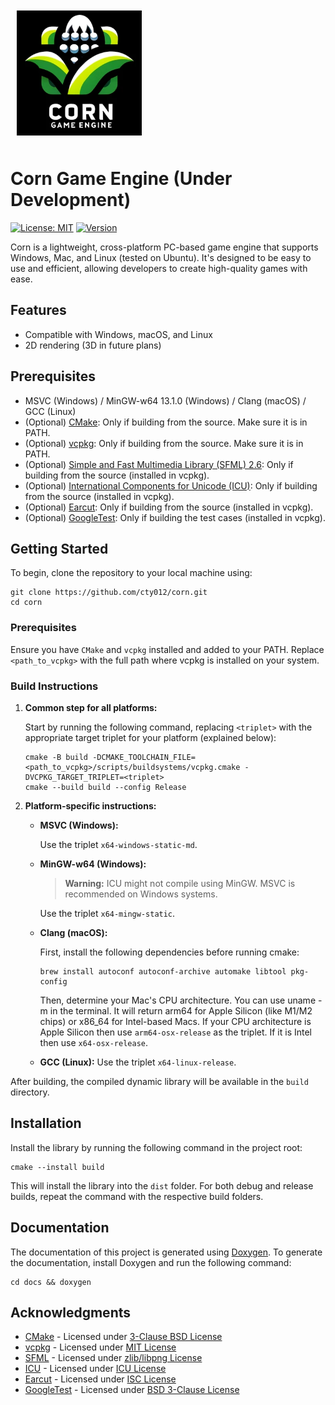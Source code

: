 <img src="../logo.png" width="200" style="margin: 10px;">

# Corn Game Engine (Under Development)
[![License: MIT](https://img.shields.io/badge/license-MIT-yellow.svg)](https://github.com/cty012/corn/blob/main/LICENSE)
[![Version](https://img.shields.io/badge/version-1.0.0-red.svg)](https://github.com/cty012/corn)

Corn is a lightweight, cross-platform PC-based game engine that supports Windows, Mac, and Linux (tested on Ubuntu).
It's designed to be easy to use and efficient, allowing developers to create high-quality games with ease.

## Features
- Compatible with Windows, macOS, and Linux
- 2D rendering (3D in future plans)

## Prerequisites
- MSVC (Windows) / MinGW-w64 13.1.0 (Windows) / Clang (macOS) / GCC (Linux)
- (Optional) [CMake](https://cmake.org/): Only if building from the source. Make sure it is in PATH.
- (Optional) [vcpkg](https://vcpkg.io/): Only if building from the source. Make sure it is in PATH.
- (Optional) [Simple and Fast Multimedia Library (SFML) 2.6](https://www.sfml-dev.org/): Only if building from the source (installed in vcpkg).
- (Optional) [International Components for Unicode (ICU)](https://icu.unicode.org/): Only if building from the source (installed in vcpkg).
- (Optional) [Earcut](https://github.com/mapbox/earcut.hpp): Only if building from the source (installed in vcpkg).
- (Optional) [GoogleTest](https://github.com/google/googletest): Only if building the test cases (installed in vcpkg).

## Getting Started

To begin, clone the repository to your local machine using:
```shell
git clone https://github.com/cty012/corn.git
cd corn
```

### Prerequisites
Ensure you have `CMake` and `vcpkg` installed and added to your PATH.
Replace `<path_to_vcpkg>` with the full path where vcpkg is installed on your system.

### Build Instructions

1. **Common step for all platforms:**

   Start by running the following command, replacing `<triplet>` with the appropriate target triplet for your platform (explained below):

    ```shell
    cmake -B build -DCMAKE_TOOLCHAIN_FILE=<path_to_vcpkg>/scripts/buildsystems/vcpkg.cmake -DVCPKG_TARGET_TRIPLET=<triplet>
    cmake --build build --config Release
    ```

2. **Platform-specific instructions:**
   - **MSVC (Windows):**

     Use the triplet `x64-windows-static-md`.

   - **MinGW-w64 (Windows):**
     > **Warning:** ICU might not compile using MinGW. MSVC is recommended on Windows systems.

     Use the triplet `x64-mingw-static`.
   - **Clang (macOS):**

     First, install the following dependencies before running cmake:
     ```shell
     brew install autoconf autoconf-archive automake libtool pkg-config
     ```

     Then, determine your Mac's CPU architecture. You can use uname -m in the terminal. It will return arm64 for Apple Silicon (like M1/M2 chips) or x86_64 for Intel-based Macs.
     If your CPU architecture is Apple Silicon then use `arm64-osx-release` as the triplet. If it is Intel then use `x64-osx-release`.

   - **GCC (Linux):** Use the triplet `x64-linux-release`.

After building, the compiled dynamic library will be available in the `build` directory.

## Installation
Install the library by running the following command in the project root:
```shell
cmake --install build
```
This will install the library into the `dist` folder.
For both debug and release builds, repeat the command with the respective build folders.

## Documentation
The documentation of this project is generated using [Doxygen](https://www.doxygen.nl/).
To generate the documentation, install Doxygen and run the following command:
```shell
cd docs && doxygen
```

## Acknowledgments
- [CMake](https://cmake.org/) - Licensed under [3-Clause BSD License](https://cmake.org/licensing/)
- [vcpkg](https://vcpkg.io/) - Licensed under [MIT License](https://github.com/microsoft/vcpkg/blob/master/LICENSE.txt)
- [SFML](https://www.sfml-dev.org/) - Licensed under [zlib/libpng License](https://www.sfml-dev.org/license.php)
- [ICU](https://icu.unicode.org/) - Licensed under [ICU License](https://www.unicode.org/copyright.html#License)
- [Earcut](https://github.com/mapbox/earcut.hpp) - Licensed under [ISC License](https://github.com/mapbox/earcut.hpp/blob/master/LICENSE)
- [GoogleTest](https://google.github.io/googletest) - Licensed under [BSD 3-Clause License](https://github.com/google/googletest/blob/main/LICENSE)
